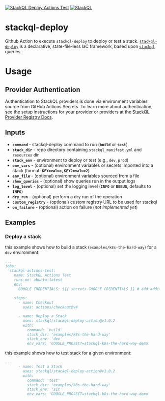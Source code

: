 [![StackQL Deploy Actions Test](https://github.com/stackql/stackql-deploy-action/actions/workflows/stackql-deploy-actions-test.yml/badge.svg)](https://github.com/stackql/stackql-deploy-action/actions/workflows/stackql-deploy-actions-test.yml)
[![StackQL](https://stackql.io/img/stackql-logo-bold.png)](https://github.com/stackql/stackql)

# stackql-deploy
Github Action to execute `stackql-deploy` to deploy or test a stack.  [`stackql-deploy`](https://github.com/stackql/stackql-deploy) is a declarative, state-file-less IaC framework, based upon [`stackql`](https://github.com/stackql/stackql) queries.

# Usage

## Provider Authentication
Authentication to StackQL providers is done via environment variables source from GitHub Actions Secrets.  To learn more about authentication, see the setup instructions for your provider or providers at the [StackQL Provider Registry Docs](https://stackql.io/registry).  

## Inputs
- **`command`** - stackql-deploy command to run (__`build`__ or __`test`__)
- **`stack_dir`** - repo directory containing `stackql_manifest.yml` and `resources` dir
- **`stack_env`** - environment to deploy or test (e.g., `dev`, `prod`)
- **`env_vars`** - (optional) environment variables or secrets imported into a stack (format: __`KEY=value,KEY2=value2`__)
- **`env_file`** - (optional) environment variables sourced from a file 
- **`show_queries`** - (optional) show queries run in the output logs
- **`log_level`** - (optional) set the logging level (__`INFO`__ or __`DEBUG`__, defaults to __`INFO`__)
- **`dry_run`** - (optional) perform a dry run of the operation
- **`custom_registry`** - (optional) custom registry URL to be used for stackql
- **`on_failure`** - (optional) action on failure (*not implemented yet*)

## Examples

### Deploy a stack

this example shows how to build a stack (`examples/k8s-the-hard-way`) for a `dev` environment:

```yaml
...
jobs:
  stackql-actions-test:
    name: StackQL Actions Test
    runs-on: ubuntu-latest
    env:
      GOOGLE_CREDENTIALS: ${{ secrets.GOOGLE_CREDENTIALS }} # add additional cloud provider creds here as needed
    
    steps:
      - name: Checkout
        uses: actions/checkout@v4

      - name: Deploy a Stack
        uses: stackql/stackql-deploy-action@v1.0.2
        with:
          command: 'build'
          stack_dir: 'examples/k8s-the-hard-way'
          stack_env: 'dev'
          env_vars: 'GOOGLE_PROJECT=stackql-k8s-the-hard-way-demo'
```
this example shows how to test stack for a given environment:

```yaml
...
      - name: Test a Stack
        uses: stackql/stackql-deploy-action@v1.0.2
        with:
          command: 'test'
          stack_dir: 'examples/k8s-the-hard-way'
          stack_env: 'sit'
          env_vars: 'GOOGLE_PROJECT=stackql-k8s-the-hard-way-demo'
```
